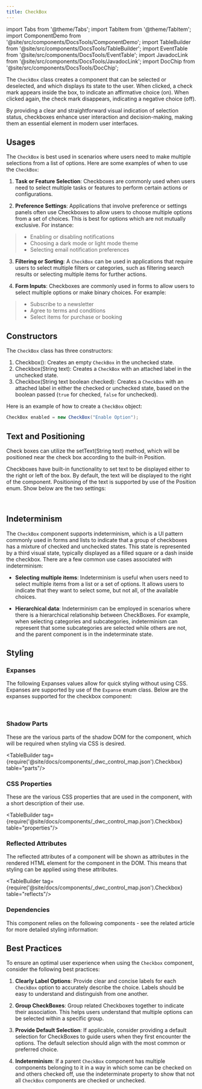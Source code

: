 ```yaml
---
title: CheckBox
---
```


import Tabs from '@theme/Tabs';
import TabItem from '@theme/TabItem';
import ComponentDemo from '@site/src/components/DocsTools/ComponentDemo';
import TableBuilder from '@site/src/components/DocsTools/TableBuilder';
import EventTable from '@site/src/components/DocsTools/EventTable';
import JavadocLink from '@site/src/components/DocsTools/JavadocLink';
import DocChip from '@site/src/components/DocsTools/DocChip';

<DocChip tooltipText="This component will render with a shadow DOM, an API built into the browser that facilitates encapsulation." label="Shadow" component="a" href="../glossary#shadow-dom" target="_blank" clickable={true} iconName="shadow" />

<DocChip tooltipText="The name of the web component that will render in the DOM." label="dwc-checkbox" clickable={false} iconName='code'/>

<JavadocLink type="foundation" location="com/webforj/component/optioninput/CheckBox" top='true'/>

The `CheckBox` class creates a component that can be selected or deselected, and which displays its state to the user. When clicked, a check mark appears inside the box, to indicate an affirmative choice (on). When clicked again, the check mark disappears, indicating a negative choice (off).

By providing a clear and straightforward visual indication of selection status, checkboxes enhance user interaction and decision-making, making them an essential element in modern user interfaces.

## Usages

The `CheckBox` is best used in scenarios where users need to make multiple selections from a list of options. Here are some examples of when to use the `CheckBox`:

1. **Task or Feature Selection**: Checkboxes are commonly used when users need to select multiple tasks or features to perform certain actions or configurations.

2. **Preference Settings**: Applications that involve preference or settings panels often use Checkboxes to allow users to choose multiple options from a set of choices. This is best for options which are not mutually exclusive. For instance:

 >- Enabling or disabling notifications
 >- Choosing a dark mode or light mode theme
 >- Selecting email notification preferences

3. **Filtering or Sorting**: A `CheckBox` can be used in applications that require users to select multiple filters or categories, such as filtering search results or selecting multiple items for further actions.

4. **Form Inputs**: Checkboxes are commonly used in forms to allow users to select multiple options or make binary choices. For example:
  >- Subscribe to a newsletter
  >- Agree to terms and conditions
  >- Select items for purchase or booking


## Constructors

The `CheckBox` class has three constructors:

1. <JavadocLink type="foundation" location="com/webforj/component/checkbox/CheckBox" code='true' suffix='#<init>()'>Checkbox()</JavadocLink>: Creates an empty <code>CheckBox</code> in the unchecked state.
2. <JavadocLink type="foundation" location="com/webforj/component/checkbox/CheckBox" code='true' suffix='#<init>(java.lang.String)'>Checkbox(String text)</JavadocLink>: Creates a <code>CheckBox</code> with an attached label in the unchecked state.
3. <JavadocLink type="foundation" location="com/webforj/component/checkbox/CheckBox" code='true' suffix='#<init>(java.lang.String,boolean)'>Checkbox(String text boolean checked)</JavadocLink>: Creates a <code>CheckBox</code> with an attached label in either the checked or unchecked state, based on the boolean passed (<code>true</code> for checked, <code>false</code> for unchecked).

Here is an example of how to create a `CheckBox` object:

```java
CheckBox enabled = new CheckBox("Enable Option");
```

## Text and Positioning

Check boxes can utilize the <JavadocLink type="foundation" location="com/webforj/component/AbstractOptionInput" code='true' suffix='#setText(java.lang.String)'>setText(String text)</JavadocLink> method, which will be positioned near the check box according to the built-in <JavadocLink type="foundation" location="com/webforj/component/TextPosition" code='true' suffix=''>Position</JavadocLink>. 

Checkboxes have built-in functionality to set text to be displayed either to the right or left of the box. By default, the text will be displayed to the right of the component. Positioning of the text is supported by use of the  <JavadocLink type="foundation" location="com/webforj/component/TextPosition" code='true' suffix=''>Position</JavadocLink> enum. Show below are the two settings: <br/>

<ComponentDemo 
path='https://demo.webforj.com/webapp/controlsamples/checkboxhorizontaltext?' 
javaE='https://raw.githubusercontent.com/webforj/webforj-docs-samples/refs/heads/main/src/main/java/com/webforj/samples/views/checkbox/CheckboxHorizontalTextView.java'
javaC='https://raw.githubusercontent.com/webforj/ControlSamples/main/src/main/code_snippets/checkbox/Horizontal.txt'
height = '200px'
/>

<br/>

## Indeterminism

The `CheckBox` component supports indeterminism, which is a UI pattern commonly used in forms and lists to indicate that a group of checkboxes has a mixture of checked and unchecked states. This state is represented by a third visual state, typically displayed as a filled square or a dash inside the checkbox. There are a few common use cases associated with indeterminism:

- **Selecting multiple items**: Indeterminism is useful when users need to select multiple items from a list or a set of options. It allows users to indicate that they want to select some, but not all, of the available choices.

- **Hierarchical data**: Indeterminism can be employed in scenarios where there is a hierarchical relationship between CheckBoxes. For example, when selecting categories and subcategories, indeterminism can represent that some subcategories are selected while others are not, and the parent component is in the indeterminate state.

<ComponentDemo 
path='https://demo.webforj.com/webapp/controlsamples/checkboxindeterminate?' 
javaE='https://raw.githubusercontent.com/webforj/webforj-docs-samples/refs/heads/main/src/main/java/com/webforj/samples/views/checkbox/CheckboxIndeterminateView.java'
javaC='https://raw.githubusercontent.com/webforj/ControlSamples/main/src/main/code_snippets/checkbox/Indeterminate.txt'
cssURL='https://raw.githubusercontent.com/webforj/ControlSamples/main/src/main/resources/css/checkboxstyles/text_styles.css' 
height = '150px'
/>

## Styling

### Expanses
The following <JavadocLink type="foundation" location="com/webforj/component/Expanse"> Expanses values </JavadocLink> allow for quick styling without using CSS.
Expanses are supported by use of the `Expanse` enum class. Below are the expanses supported for the checkbox component: <br/>

<ComponentDemo 
path='https://demo.webforj.com/webapp/controlsamples/checkboxexpanse?' 
javaE='https://raw.githubusercontent.com/webforj/webforj-docs-samples/refs/heads/main/src/main/java/com/webforj/samples/views/checkbox/CheckboxExpanseView.java'
javaC='https://raw.githubusercontent.com/webforj/ControlSamples/main/src/main/code_snippets/checkbox/Expanse.txt'
cssURL='https://raw.githubusercontent.com/webforj/ControlSamples/main/src/main/resources/css/checkboxstyles/expanse_styles.css' 
height = '100px'
/>

<br/>


### Shadow Parts

These are the various parts of the shadow DOM for the component, which will be required when styling via CSS is desired.

<TableBuilder tag={require('@site/docs/components/_dwc_control_map.json').Checkbox} table="parts"/>

### CSS Properties

These are the various CSS properties that are used in the component, with a short description of their use.


<TableBuilder tag={require('@site/docs/components/_dwc_control_map.json').Checkbox} table="properties"/>

### Reflected Attributes

The reflected attributes of a component will be shown as attributes in the rendered HTML element for the component in the DOM. This means that styling can be applied using these attributes.


<TableBuilder tag={require('@site/docs/components/_dwc_control_map.json').Checkbox} table="reflects"/>

### Dependencies

This component relies on the following components - see the related article for more detailed styling information:

<TableBuilder tag='dwc-checkbox' table="dependencies"/>


## Best Practices 

To ensure an optimal user experience when using the `Checkbox` component, consider the following best practices:

1. **Clearly Label Options**: Provide clear and concise labels for each `CheckBox` option to accurately describe the choice. Labels should be easy to understand and distinguish from one another.

2. **Group CheckBoxes**: Group related Checkboxes together to indicate their association. This helps users understand that multiple options can be selected within a specific group.

3. **Provide Default Selection**: If applicable, consider providing a default selection for CheckBoxes to guide users when they first encounter the options. The default selection should align with the most common or preferred choice.

4. **Indeterminism**: If a parent `CheckBox` component has multiple components belonging to it in a way in which some can be checked on and others checked off, use the indeterminate property to show that not all `CheckBox` components are checked or unchecked.